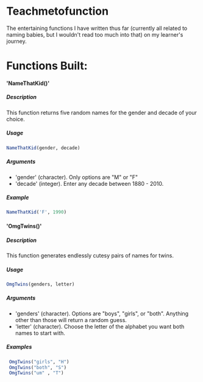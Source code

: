 # Teachmetofunction

The entertaining functions I have written thus far (currently all related to naming babies, but I wouldn't read too much into that) on my learner's journey.

# Functions Built:

#### 'NameThatKid()'
##### Description
This function returns five random names for the gender and decade of your choice.
##### Usage
```R
NameThatKid(gender, decade)
```
##### Arguments
* 'gender' (character).  Only options are "M" or "F"
* 'decade' (integer). Enter any decade between 1880 - 2010.

##### Example
```R 
NameThatKid('F', 1990)
```
#### 'OmgTwins()'
##### Description
This function generates endlessly cutesy pairs of names for twins.
##### Usage
```R
OmgTwins(genders, letter)
```
##### Arguments
* 'genders' (character).  Options are "boys", "girls", or "both".  Anything other than those will return a random guess.
* 'letter' (character).  Choose the letter of the alphabet you want both names to start with.

##### Examples
```R
 OmgTwins("girls", "H")
 OmgTwins("both", "S")
 OmgTwins("um" , "T")
```
